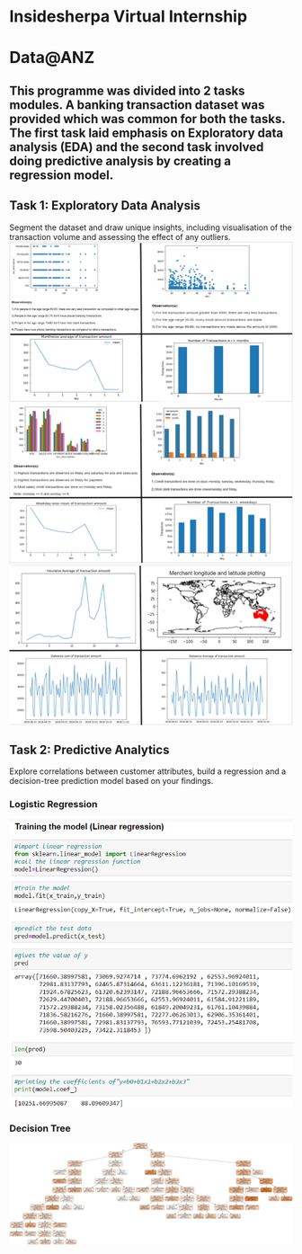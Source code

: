 # Insidesherpa Virtual Internship 
# Data@ANZ

## This programme was divided into 2 tasks modules. A banking transaction dataset was provided which was common for both the tasks. The first task laid emphasis on Exploratory data analysis (EDA) and the second task involved doing predictive analysis by creating a regression model.

## Task 1: Exploratory Data Analysis
Segment the dataset and draw unique insights, including visualisation of the transaction volume and assessing the effect of any outliers.
![](https://github.com/jayashree8/ANZ-virtual-experience-program/blob/master/images/q.PNG) <br>
![](https://github.com/jayashree8/ANZ-virtual-experience-program/blob/master/images/w.PNG) <br>
![](https://github.com/jayashree8/ANZ-virtual-experience-program/blob/master/images/e.PNG) <br>

## Task 2: Predictive Analytics
Explore correlations between customer attributes, build a regression and a decision-tree prediction model based on your findings.
### Logistic Regression
![](https://github.com/jayashree8/ANZ-virtual-experience-program/blob/master/images/r.PNG) <br>
### Decision Tree
![](https://github.com/jayashree8/ANZ-virtual-experience-program/blob/master/images/t.PNG) <br>